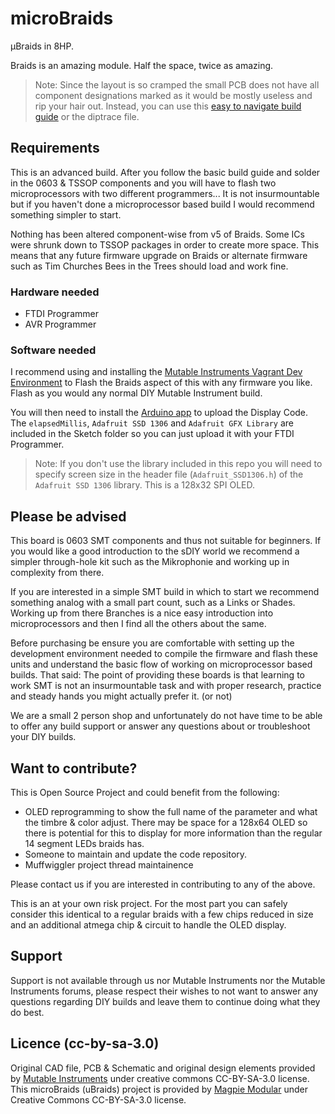 # microBraids
μBraids in 8HP.

Braids is an amazing module. Half the space, twice as amazing.

> Note: Since the layout is so cramped the small PCB does not have all component designations marked as it would be mostly useless and rip your hair out. Instead, you can use this [easy to navigate build guide][0] or the diptrace file.

## Requirements
This is an advanced build. After you follow the basic build guide and solder in the 0603 & TSSOP components and you will have to flash two microprocessors with two different programmers... It is not insurmountable but if you haven't done a microprocessor based build I would recommend something simpler to start.

Nothing has been altered component-wise from v5 of Braids. Some ICs were shrunk down to TSSOP packages in order to create more space. This means that any future firmware upgrade on Braids or alternate firmware such as Tim Churches Bees in the Trees should load and work fine.

### Hardware needed

- FTDI Programmer
- AVR Programmer

### Software needed

I recommend using and installing the [Mutable Instruments Vagrant Dev Environment][1] to Flash the Braids aspect of this with any firmware you like. Flash as you would any normal DIY Mutable Instrument build.

You will then need to install the [Arduino app][2] to upload the Display Code. The `elapsedMillis`, `Adafruit SSD 1306` and `Adafruit GFX Library` are included in the Sketch folder so you can just upload it with your FTDI Programmer.

> Note: If you don't use the library included in this repo you will need to specify screen size in the header file (`Adafruit_SSD1306.h`) of the `Adafruit SSD 1306` library. This is a 128x32 SPI OLED.

## Please be advised
This board is 0603 SMT components and thus not suitable for beginners. If you would like a good introduction to the sDIY world we recommend a simpler through-hole kit such as the Mikrophonie and working up in complexity from there.

If you are interested in a simple SMT build in which to start we recommend something analog with a small part count, such as a Links or Shades. Working up from there Branches is a nice easy introduction into microprocessors and then I find all the others about the same.

Before purchasing be ensure you are comfortable with setting up the development environment needed to compile the firmware and flash these units and understand the basic flow of working on microprocessor based builds. That said: The point of providing these boards is that learning to work SMT is not an insurmountable task and with proper research, practice and steady hands you might actually prefer it. (or not)

We are a small 2 person shop and unfortunately do not have time to be able to offer any build support or answer any questions about or troubleshoot your DIY builds.

## Want to contribute?

This is Open Source Project and could benefit from the following:

- OLED reprogramming to show the full name of the parameter and what the timbre & color adjust. There may be space for a 128x64 OLED so there is potential for this to display for more information than the regular 14 segment LEDs braids has.
- Someone to maintain and update the code repository.
- Muffwiggler project thread maintainence 

Please contact us if you are interested in contributing to any of the above.

  This is an at your own risk project. For the most part you can safely consider this identical to a regular braids with a few chips reduced in size and an additional atmega chip & circuit to handle the OLED display.

## Support
Support is not available through us nor Mutable Instruments nor the Mutable Instruments forums, please respect their wishes to not want to answer any questions regarding DIY builds and leave them to continue doing what they do best.

## Licence (cc-by-sa-3.0)
Original CAD file, PCB & Schematic and original design elements provided by [Mutable Instruments][3] under creative commons CC-BY-SA-3.0 license. This microBraids (uBraids) project is provided by [Magpie Modular][4] under Creative Commons CC-BY-SA-3.0 license.


[0]: http://github.com/MagpieModular/microBraids/blob/master/Build%20Guide/MicroBraids%20Build.pdf
[1]: http://github.com/pichenettes/mutable-dev-environment 
[2]: http://www.arduino.cc/en/Main/Software
[3]: http://mutable-instruments.net
[4]: http://magpie-modular.myshopify.com

 
